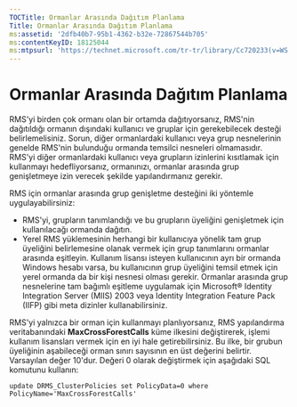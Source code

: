 ```yaml
---
TOCTitle: Ormanlar Arasında Dağıtım Planlama
Title: Ormanlar Arasında Dağıtım Planlama
ms:assetid: '2dfb40b7-95b1-4362-b32e-72867544b705'
ms:contentKeyID: 18125044
ms:mtpsurl: 'https://technet.microsoft.com/tr-tr/library/Cc720233(v=WS.10)'
---
```


Ormanlar Arasında Dağıtım Planlama
==================================

RMS'yi birden çok ormanı olan bir ortamda dağıtıyorsanız, RMS'nin dağıtıldığı ormanın dışındaki kullanıcı ve gruplar için gerekebilecek desteği belirlemelisiniz. Sorun, diğer ormanlardaki kullanıcı veya grup nesnelerinin genelde RMS'nin bulunduğu ormanda temsilci nesneleri olmamasıdır. RMS'yi diğer ormanlardaki kullanıcı veya grupların izinlerini kısıtlamak için kullanmayı hedefliyorsanız, ormanınızı, ormanlar arasında grup genişletmeye izin verecek şekilde yapılandırmanız gerekir.

RMS için ormanlar arasında grup genişletme desteğini iki yöntemle uygulayabilirsiniz:

-   RMS'yi, grupların tanımlandığı ve bu grupların üyeliğini genişletmek için kullanılacağı ormanda dağıtın.
-   Yerel RMS yüklemesinin herhangi bir kullanıcıya yönelik tam grup üyeliğini belirlemesine olanak vermek için grup tanımlarını ormanlar arasında eşitleyin. Kullanım lisansı isteyen kullanıcının ayrı bir ormanda Windows hesabı varsa, bu kullanıcının grup üyeliğini temsil etmek için yerel ormanda da bir kişi nesnesi olması gerekir. Ormanlar arasında grup nesnelerine tam bağımlı eşitleme uygulamak için Microsoft® Identity Integration Server (MIIS) 2003 veya Identity Integration Feature Pack (IIFP) gibi meta dizinler kullanabilirsiniz.

RMS'yi yalnızca bir orman için kullanmayı planlıyorsanız, RMS yapılandırma veritabanındaki **MaxCrossForestCalls** küme ilkesini değiştirerek, işlemi kullanım lisansları vermek için en iyi hale getirebilirsiniz. Bu ilke, bir grubun üyeliğinin aşabileceği orman sınırı sayısının en üst değerini belirtir. Varsayılan değer 10'dur. Değeri 0 olarak değiştirmek için aşağıdaki SQL komutunu kullanın:

`update DRMS_ClusterPolicies set PolicyData=0 where PolicyName='MaxCrossForestCalls'`
